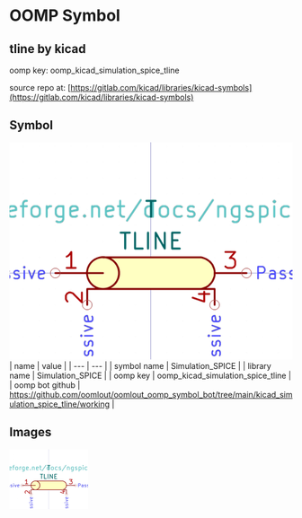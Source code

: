 # OOMP Symbol  
## tline  by kicad  
  
oomp key: oomp_kicad_simulation_spice_tline  
  
source repo at: [https://gitlab.com/kicad/libraries/kicad-symbols](https://gitlab.com/kicad/libraries/kicad-symbols)  
## Symbol  
  
[![working.png](working_600.png)](working.png)  
| name | value | 
| --- | --- | 
| symbol name | Simulation_SPICE | 
| library name | Simulation_SPICE | 
| oomp key | oomp_kicad_simulation_spice_tline | 
| oomp bot github | https://github.com/oomlout/oomlout_oomp_symbol_bot/tree/main/kicad_simulation_spice_tline/working | 
## Images  
  
[![working.png](working_140.png)](working.png)  
